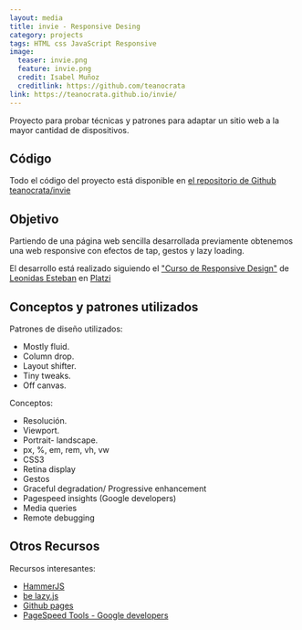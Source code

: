 ```yaml
---
layout: media
title: invie - Responsive Desing
category: projects
tags: HTML css JavaScript Responsive
image:
  teaser: invie.png
  feature: invie.png
  credit: Isabel Muñoz
  creditlink: https://github.com/teanocrata
link: https://teanocrata.github.io/invie/
---
```


Proyecto para probar técnicas y patrones para adaptar un sitio web a la mayor cantidad de dispositivos.

## Código

Todo el código del proyecto está disponible en [el repositorio de Github teanocrata/invie](https://github.com/teanocrata/invie)

## Objetivo

Partiendo de una página web sencilla desarrollada previamente obtenemos una web responsive con efectos de tap, gestos y lazy loading.

El desarrollo está realizado siguiendo el ["Curso de Responsive Design"](https://platzi.com/clases/responsive-design/) de [Leonidas Esteban](http://leonidasesteban.com/) en [Platzi](https://platzi.com/)

## Conceptos y patrones utilizados

Patrones de diseño utilizados:
* Mostly fluid.
* Column drop.
* Layout shifter.
* Tiny tweaks.
* Off canvas.

Conceptos:
* Resolución.
* Viewport.
* Portrait- landscape.
* px, %, em, rem, vh, vw
* CSS3
* Retina display
* Gestos
* Graceful degradation/ Progressive enhancement
* Pagespeed insights (Google developers)
* Media queries
* Remote debugging

## Otros Recursos

Recursos interesantes:
* [HammerJS](http://hammerjs.github.io/)
* [be lazy.js](http://dinbror.dk/blazy/)
* [Github pages](https://pages.github.com/)
* [PageSpeed Tools - Google developers](https://developers.google.com/speed/pagespeed/)
